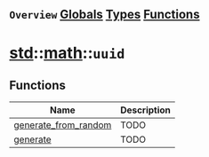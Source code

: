 ## `Overview` [Globals](./globals.md) [Types](./types.md) [Functions](./functions.md)
# [std](./../../std.md)::[math](./../math.md)::`uuid`
## Functions
|Name|Description|
|----|-----------|
|[generate_from_random](#todo)|TODO|
|[generate](#todo)|TODO|
